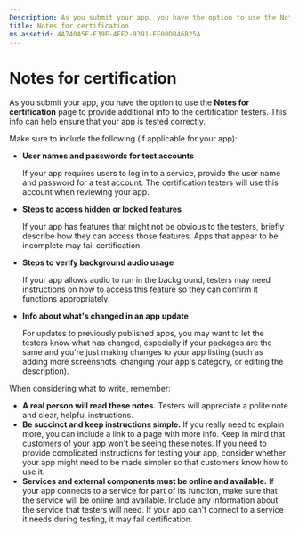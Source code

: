 ```yaml
---
Description: As you submit your app, you have the option to use the Notes for certification page to provide additional info to the certification testers. This info can help ensure that your app is tested correctly.
title: Notes for certification
ms.assetid: 4A740A5F-F39F-4FE2-9391-EE00DB46B25A
---
```


# Notes for certification


As you submit your app, you have the option to use the **Notes for certification** page to provide additional info to the certification testers. This info can help ensure that your app is tested correctly.

Make sure to include the following (if applicable for your app):

-   **User names and passwords for test accounts**

    If your app requires users to log in to a service, provide the user name and password for a test account. The certification testers will use this account when reviewing your app.

-   **Steps to access hidden or locked features**

    If your app has features that might not be obvious to the testers, briefly describe how they can access those features. Apps that appear to be incomplete may fail certification.

-   **Steps to verify background audio usage**

    If your app allows audio to run in the background, testers may need instructions on how to access this feature so they can confirm it functions appropriately.

-   **Info about what's changed in an app update**

    For updates to previously published apps, you may want to let the testers know what has changed, especially if your packages are the same and you're just making changes to your app listing (such as adding more screenshots, changing your app's category, or editing the description).

When considering what to write, remember:

-   **A real person will read these notes.** Testers will appreciate a polite note and clear, helpful instructions.
-   **Be succinct and keep instructions simple.** If you really need to explain more, you can include a link to a page with more info. Keep in mind that customers of your app won't be seeing these notes. If you need to provide complicated instructions for testing your app, consider whether your app might need to be made simpler so that customers know how to use it.
-   **Services and external components must be online and available.** If your app connects to a service for part of its function, make sure that the service will be online and available. Include any information about the service that testers will need. If your app can't connect to a service it needs during testing, it may fail certification.

 

 




